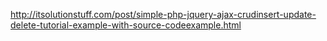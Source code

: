 http://itsolutionstuff.com/post/simple-php-jquery-ajax-crudinsert-update-delete-tutorial-example-with-source-codeexample.html
<script>
        $('.currency').each(function() {
            var val, $field;
            $field = $(this);
            /*
             * Transforma um decimal BR em float.
             * >>> formatar_decimal('15,00')
             * 15.00
             * >>> formatar_decimal('1.125,35')
             * 1125.35
             */
            val = $field.val();
            val = val.replace(/[^\d\.-]/g, '');
            val *= 100;
            val = Math.round(val);
            val /= 100;
            // Retira qualquer ponto de milhar.
            val = val.toFixed(2);
            $field.val(val);

            $field.maskMoney({
                symbol: 'R$',
                thousands: '.',
                decimal: ',',
                precision: 2,
                showSymbol: true,
                allowZero: false,
                defaultZero: false,
                symbolStay: true,
                affixesStay: false
            }).maskMoney('mask');
        });
    </script>
